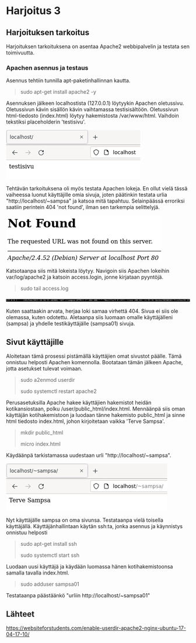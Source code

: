 # Harjoitus 3

## Harjoituksen tarkoitus

Harjoituksen tarkoituksena on asentaa Apache2 webbipalvelin ja testata sen toimivuutta.

### Apachen asennus ja testaus

Asennus tehtiin tunnilla apt-paketinhallinnan kautta.

>sudo apt-get install apache2 -y

Asennuksen jälkeen localhostista (127.0.0.1) löytyykin Apachen oletussivu. Oletussivun kävin sisällön kävin vaihtamassa testisisältöön. Oletussivun html-tiedosto (index.html) löytyy hakemistosta /var/www/html. Vaihdoin tekstiksi placeholderin 'testisivu'. 

![Image](/apache/defaultpage.png "default")

Tehtävän tarkoituksena oli myös testata Apachen lokeja. En ollut vielä tässä vaiheessa luonut käyttäjille omia sivuja, joten päätinkin testata urlia "http://localhost/~sampsa" ja katsoa mitä tapahtuu. Selainpäässä erroriksi saatiin perintein 404 'not found', ilman sen tarkempia selittelyjä.  

![Image](/apache/404browser.png "404")

Katsotaanpa siis mitä lokeista löytyy. Navigoin siis Apachen lokeihin var/log/apache2 ja katsoin access.login, jonne kirjataan pyyntöjä. 

>sudo tail access.log

![Image](/apache/404log.png "404")

Kuten saattaakin arvata, herjaa loki samaa virhettä 404. Sivua ei siis ole olemassa, kuten odotettu. Aletaanpa siis luomaan omalle käyttäjälleni (sampsa) ja yhdelle testikäyttäjälle (sampsa01) sivuja.

## Sivut käyttäjille

Aloitetaan tämä prosessi pistämällä käyttäjien omat sivustot päälle. Tämä onnistuu helposti Apachen komennolla. Bootataan tämän jälkeen Apache, jotta asetukset tulevat voimaan. 

>sudo a2enmod userdir
>
>sudo systemctl restart apache2 

Perusasetuksilla Apache hakee käyttäjien hakemistot heidän kotikansiostaan, polku /user/public_html/index.html. Mennäänpä siis oman käyttäjän kotihakemistoon ja luodaan tänne hakemisto public_html ja sinne html tiedosto index.html, johon kirjoitetaan vaikka 'Terve Sampsa'.

>mkdir public_html
>
>micro index.html

Käydäänpä tarkistamassa uudestaan urli "http://localhost/~sampsa".

![Image](/apache/sampsansivu.png "404")

Nyt käyttäjälle sampsa on oma sivunsa. Testataanpa vielä toisella käyttäjällä. Käyttäjänhallintaan käytän ssh:ta, jonka asennus ja käynnistys onnistuu helposti

>sudo apt-get install ssh
>
>sudo systemctl start ssh

Luodaan uusi käyttäjä ja käydään luomassa hänen kotihakemistoonsa samalla tavalla index.html.

>sudo adduser sampsa01

Testataanpa päästäänkö "urliin http://localhost/~sampsa01"


## Lähteet

https://websiteforstudents.com/enable-userdir-apache2-nginx-ubuntu-17-04-17-10/